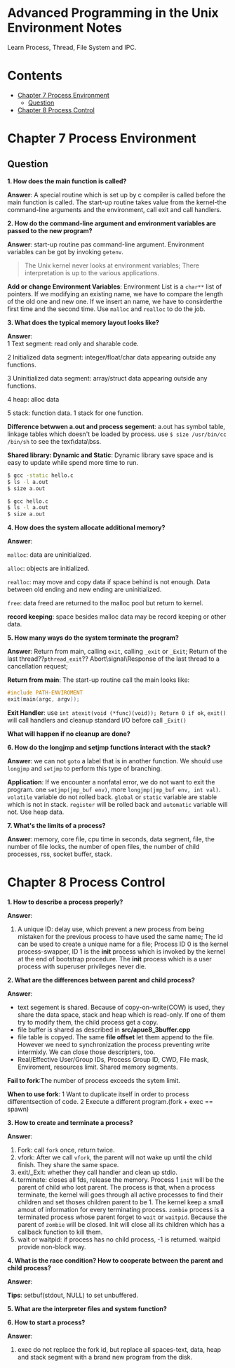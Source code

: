 Advanced Programming in the Unix Environment Notes
==================================================

Learn Process, Thread, File System and IPC.

Contents
==========

* [Chapter 7 Process Environment](#chapter_7_process_environment)
    * [Question](#question)
* [Chapter 8 Process Control](#chapter_8_process_control)

Chapter 7 Process Environment
==============================

Question
------------

**1. How does the main function is called?**

**Answer**: A special routine which is set up by c compiler is called before the main function is called. The start-up routine takes value from the kernel-the command-line arguments and the environment, call exit and call handlers.

**2. How do the command-line argument and environment variables are passed to the new program?**

**Answer**: start-up routine pas command-line argument. Environment variables can be got by invoking `getenv`.

> The Unix kernel never looks at environment variables; There interpretation is up to the various applications.

**Add or change Environment Variables**: Environment List is a ```char**``` list of pointers. If we modifying an existing name, we have to compare the length of the old one and new one. If we insert an name, we have to consirderthe first time and the second time. Use `malloc` and `realloc` to do the job.

**3. What does the typical memory layout looks like?**

**Answer**:  
1 Text segment: read only and sharable code.

2 Initialized data segment: integer/float/char data appearing outside any functions.

3 Uninitialized data segment: array/struct data appearing outside any functions.  

4 heap: alloc data

5 stack: function data. 1 stack for one function.

**Difference betwwen a.out and process segement**: a.out has symbol table, linkage tables which doesn't be loaded by process.
use ```$ size /usr/bin/cc /bin/sh``` to see the text\data\bss. 

**Shared library: Dynamic and Static**: Dynamic library save space and is easy to update while spend more time to run.

```bash
$ gcc -static hello.c
$ ls -l a.out
$ size a.out

$ gcc hello.c
$ ls -l a.out
$ size a.out
```

**4. How does the system allocate additional memory?**

**Answer**: 

`malloc`: data are uninitialized.

`alloc`: objects are initialized.

`realloc`: may move and copy data if space behind is not enough. Data between old ending and new ending are uninitialized.

`free`: data freed are returned to the malloc pool but return to kernel.

**record keeping**: space besides malloc data may be record keeping or other data.

**5. How many ways do the system terminate the program?**  

**Answer**: Return from main, calling `exit`, calling ```_exit``` or ```_Exit```;
Return of the last thread??```pthread_exit```??
Abort\signal\Response of the last thread to a cancellation request;

__Return from main__: The start-up routine call the main looks like:

```cpp
#include PATH-ENVIROMENT
exit(main(argc, argv));

```  

__Exit Handler__: use ```int atexit(void (*func)(void)); Return 0 if ok```, `exit()` will call handlers and cleanup standard I/O before call ```_Exit()```

**What will happen if no cleanup are done?**

**6. How do the longjmp and setjmp functions interact with the stack?**

**Answer**: we can not `goto` a label that is in another function. We should use `longjmp` and `setjmp` to perform this type of branching.

**Application**: If we encounter a nonfatal error, we do not want to exit the program. one ```setjmp(jmp_buf env)```, more ```longjmp(jmp_buf env, int val)```. `volatile` variable do not rolled back. `global` or `static` variable are stable which is not in stack. `register` will be rolled back and `automatic` variable will not. Use heap data.

**7. What's the limits of a process?**

**Answer**: memory, core file, cpu time in seconds, data segment, file, the number of file locks, the number of open files, the number of child processes, rss, socket buffer, stack.


Chapter 8 Process Control
==========================

**1. How to describe a process properly?**

**Answer**:  
1. A unique ID: delay use, which prevent a new process from being mistaken for the previous process to have used the same name; The id can be used to create a unique name for a file; Process ID 0 is the kernel process-swapper, ID 1 is the __init__ process which is invoked by the kernel at the end of bootstrap procedure. The __init__ process which is a user process with superuser privileges never die.

**2. What are the differences between parent and child process?**

**Answer**: 
* text segement is shared. Because of copy-on-write(COW) is used, they share the data space, stack and heap which is read-only. If one of them try to modify them, the child process get a copy.
* file buffer is shared as described in **src/apue8_3buffer.cpp**
* file table is copyed. The same __file offset__ let them append to the file. However we need to synchronization the process preventing write intermixly. We can close those descripters, too. 
* Real/Effective User/Group IDs, Process Group ID, CWD, File mask, Enviroment, resources limit. Shared memory segments.

**Fail to fork**:The number of process exceeds the sytem limit.

**When to use fork**: 1 Want to duplicate itself in order to process differentsection of code. 2 Execute a different program.(fork + exec == spawn)

**3. How to create and terminate a process?**

**Answer**:  
1. Fork: call `fork` once, return twice.
2. vfork: After we call `vfork`, the parent will not wake up until the child finish. They share the same space.
3. exit/_Exit: whether they call handler and clean up stdio.
4. terminate: closes all fds, release the memory. Process 1 `init` will be the parent of child who lost parent. The process is that, when a process terminate, the kernel will goes through all active processes to find their children and set thoses children parent to be 1. The kernel keep a small amout of information for every terminating process. `zombie` process is a terminated process whose parent forget to `wait` or `waitpid`. Because the parent of `zombie` will be closed. Init will close all its children which has a callback function to kill them.
5. wait or waitpid: if process has no child process, -1 is returned. waitpid provide non-block way.

**4. What is the race condition? How to cooperate between the parent and child process?**

**Answer**:  


**Tips**: setbuf(stdout, NULL) to set unbuffered.


**5. What are the interpreter files and system function?**


**6. How to start a process?**

**Answer**:
1. exec do not replace the fork id, but replace all spaces-text, data, heap and stack segment with a brand new program from the disk.
